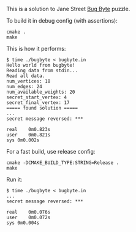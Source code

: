 This is a solution to Jane Street [Bug Byte](https://www.janestreet.com/bug-byte/) puzzle.

To build it in debug config (with assertions):
```
cmake .
make
```

This is how it performs:
```
$ time ./bugbyte < bugbyte.in 
Hello world from bugbyte!
Reading data from stdin...
Read all data.
num_vertices: 18
num_edges: 24
num_available_weights: 20
secret_start_vertex: 4
secret_final_vertex: 17
===== found solution =====
...
secret message reversed: ***

real	0m0.823s
user	0m0.821s
sys	0m0.002s
```

For a fast build, use release config:
```
cmake -DCMAKE_BUILD_TYPE:STRING=Release .
make
```

Run it:
```
$ time ./bugbyte < bugbyte.in 
...
secret message reversed: ***

real	0m0.076s
user	0m0.072s
sys	0m0.004s
```
